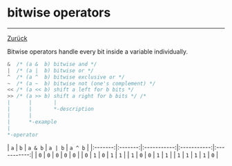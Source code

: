 # bitwise operators

---

[Zurück](../instructions.md)

Bitwise operators handle every bit inside a variable individually. 
```c
&  /* (a &  b) bitwise and */
|  /* (a |  b) bitwise or */
^  /* (a ^  b) bitwise exclusive or */
~  /* (a ~  b) bitwise not (one's complement) */
<< /* (a << b) shift a left for b bits */
>> /* (a >> b) shift a right for b bits */ /*
|      |       |
|      |       *-description
|      |
|      *-example
|
*-operator
```

| ```a``` | ```b``` | ```a & b``` | ```a | b``` | ```a ^ b``` |
|:-------:|:-------:|:-----------:|:-----------:|:-----------:|
| ```0``` | ```0``` |   ```0```   |   ```0```   |   ```0```   |
| ```0``` | ```1``` |   ```0```   |   ```1```   |   ```1```   |
| ```1``` | ```0``` |   ```0```   |   ```1```   |   ```1```   |
| ```1``` | ```1``` |   ```1```   |   ```1```   |   ```0```   |

